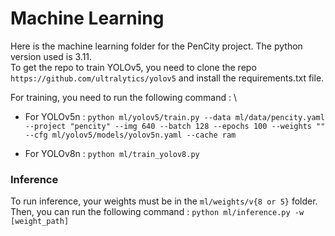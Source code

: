 # Machine Learning

Here is the machine learning folder for the PenCity project. The python version used is 3.11. \
To get the repo to train YOLOv5, you need to clone the repo `https://github.com/ultralytics/yolov5` and install the requirements.txt file.

For training, you need to run the following command : \

-   For YOLOv5n :
    `python ml/yolov5/train.py --data ml/data/pencity.yaml --project "pencity" --img 640 --batch 128 --epochs 100 --weights "" --cfg ml/yolov5/models/yolov5n.yaml --cache ram`

-   For YOLOv8n :
    `python ml/train_yolov8.py`

### Inference

To run inference, your weights must be in the `ml/weights/v{8 or 5}` folder. \
Then, you can run the following command : `python ml/inference.py -w [weight_path]`
